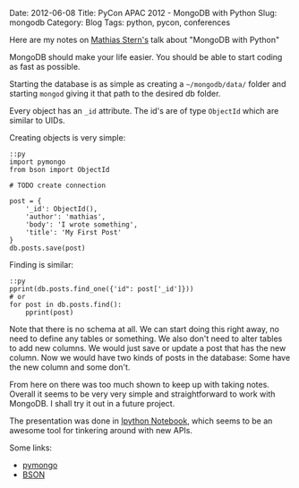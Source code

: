 Date: 2012-06-08
Title: PyCon APAC 2012 - MongoDB with Python
Slug: mongodb
Category: Blog
Tags: python, pycon, conferences

Here are my notes on [Mathias Stern's](https://twitter.com/#!/mathias_mongo)
talk about "MongoDB with Python"

MongoDB should make your life easier. You should be able to start coding
as fast as possible.

Starting the database is as simple as creating a ``~/mongodb/data/`` folder
and starting ``mongod`` giving it that path to the desired db folder.

Every object has an ``_id`` attribute. The id's are of type ``ObjectId`` which
are similar to UIDs.

Creating objects is very simple:

    ::py
    import pymongo
    from bson import ObjectId

    # TODO create connection

    post = {
        '_id': ObjectId(),
        'author': 'mathias',
        'body': 'I wrote something',
        'title': 'My First Post'
    }
    db.posts.save(post)

Finding is similar:

    ::py
    pprint(db.posts.find_one({'id": post['_id']}))
    # or
    for post in db.posts.find():
        pprint(post)

Note that there is no schema at all. We can start doing this right away, no
need to define any tables or something. We also don't need to alter tables
to add new columns. We would just save or update a post that has the new
column. Now we would have two kinds of posts in the database: Some have the
new column and some don't.

From here on there was too much shown to keep up with taking notes.
Overall it seems to be very very simple and straightforward to work with
MongoDB. I shall try it out in a future project.

The presentation was done in [Ipython Notebook](http://ipython.org/), which
seems to be an awesome tool for tinkering around with new APIs.

Some links:

* [pymongo](http://pypi.python.org/pypi/pymongo/)
* [BSON](http://bsonspec.org/)
